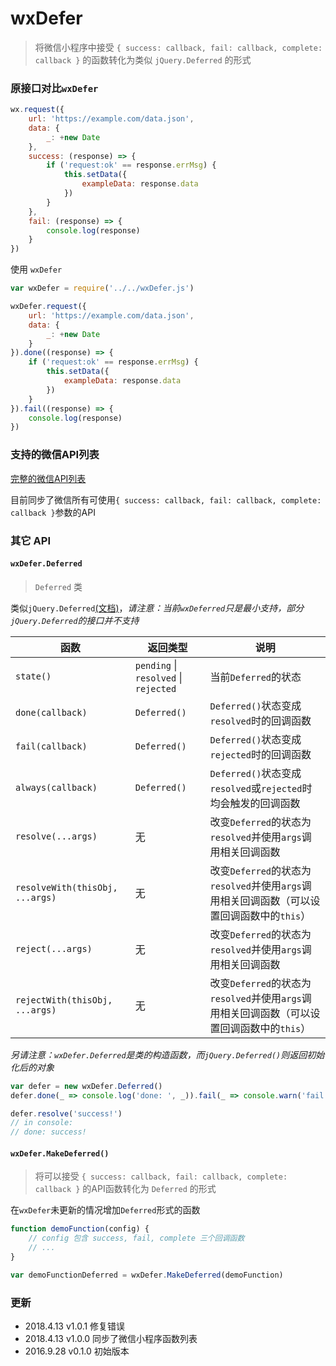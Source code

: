 # wxDefer
> 将微信小程序中接受 `{ success: callback, fail: callback, complete: callback }` 的函数转化为类似 `jQuery.Deferred` 的形式

### 原接口对比`wxDefer`

```js
wx.request({
    url: 'https://example.com/data.json',
    data: {
        _: +new Date
    },
    success: (response) => {
        if ('request:ok' == response.errMsg) {
            this.setData({
                exampleData: response.data
            })
        }
    },
    fail: (response) => {
        console.log(response)
    }
})
```
使用 `wxDefer`
```js
var wxDefer = require('../../wxDefer.js')

wxDefer.request({
    url: 'https://example.com/data.json',
    data: {
        _: +new Date
    }
}).done((response) => {
    if ('request:ok' == response.errMsg) {
        this.setData({
            exampleData: response.data
        })
    }
}).fail((response) => {
    console.log(response)
})
```

### 支持的微信API列表

[完整的微信API列表](https://mp.weixin.qq.com/debug/wxadoc/dev/api/)

目前同步了微信所有可使用`{ success: callback, fail: callback, complete: callback }`参数的API

### 其它 API

#### `wxDefer.Deferred`
> `Deferred` 类

类似`jQuery.Deferred`[(文档)](https://api.jquery.com/category/deferred-object/)，_请注意：当前`wxDeferred`只是最小支持，部分`jQuery.Deferred`的接口并不支持_

| 函数 | 返回类型 | 说明 | 
| --- | ------- | ---- |
| `state()` | `pending` \| `resolved` \| `rejected` | 当前`Deferred`的状态 |
| `done(callback)` | `Deferred()` | `Deferred()`状态变成`resolved`时的回调函数 |
| `fail(callback)` | `Deferred()` | `Deferred()`状态变成`rejected`时的回调函数 |
| `always(callback)` | `Deferred()` | `Deferred()`状态变成`resolved`或`rejected`时均会触发的回调函数 |
| `resolve(...args)` | 无 | 改变`Deferred`的状态为`resolved`并使用`args`调用相关回调函数 |
| `resolveWith(thisObj, ...args)` | 无 | 改变`Deferred`的状态为`resolved`并使用`args`调用相关回调函数（可以设置回调函数中的`this`） |
| `reject(...args)` | 无 | 改变`Deferred`的状态为`resolved`并使用`args`调用相关回调函数 |
| `rejectWith(thisObj, ...args)` | 无 | 改变`Deferred`的状态为`resolved`并使用`args`调用相关回调函数（可以设置回调函数中的`this`） |

_另请注意：`wxDefer.Deferred`是类的*构造函数*，而`jQuery.Deferred()`则返回初始化后的对象_

```js
var defer = new wxDefer.Deferred()
defer.done(_ => console.log('done: ', _)).fail(_ => console.warn('fail'))

defer.resolve('success!')
// in console:
// done: success!
```

#### `wxDefer.MakeDeferred()`
> 将可以接受 `{ success: callback, fail: callback, complete: callback }` 的API函数转化为 `Deferred` 的形式

在`wxDefer`未更新的情况增加`Deferred`形式的函数

```js
function demoFunction(config) {
    // config 包含 success, fail, complete 三个回调函数
    // ...
}

var demoFunctionDeferred = wxDefer.MakeDeferred(demoFunction)
```

### 更新

* 2018.4.13 v1.0.1 修复错误
* 2018.4.13 v1.0.0 同步了微信小程序函数列表
* 2016.9.28 v0.1.0 初始版本
